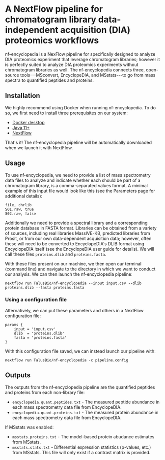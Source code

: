 # A NextFlow pipeline for chromatogram library data-independent acquisition (DIA) proteomics workflows

nf-encyclopedia is a NexFlow pipeline for specifically designed to analyze DIA proteomics experiment that leverage chromatogram libraries; however it is perfectly suited to analyze DIA proteomics experiments without chromatogram libraries as well. 
The nf-encyclopedia connects three, open-source tools---MSconvert, EncyclopeDIA, and MSstats---to go from mass spectra to quantified peptides and proteins. 

## Installation
We highly recommend using Docker when running nf-encyclopedia.
To do so, we first need to install three prerequisites on our system:

- [Docker desktop](https://www.docker.com/products/docker-desktop/)
- [Java 11+](https://www.java.com/en/)
- [NextFlow](https://www.nextflow.io/)

That's it! The nf-encyclopedia pipeline will be automatically downloaded when we launch it with NextFlow.

## Usage
To use nf-encyclopedia, we need to provide a list of mass spectrometry data files to analyze and indicate whether each should be part of a chromatogram library, is a comma-separated values format.
A minimal example of this input file would look like this (see the Parameters page for additional details):
```title="input.csv"
file, chrlib
S01.raw, true
S02.raw, false
```

Additionally we need to provide a spectral library and a corresponding protein database in FASTA format. 
Libraries can be obtained from a variety of sources, including real libraries MassIVE-KB, predicted libraries from Prosit, or from our own data-dependent acquisition data; however, often these will need to be converted to EncyclopeDIA's DLIB format using EncyclopeDIA itself (see the EncyclopeDIA user guide for details). 
We will call these files `proteins.dlib` and `proteins.fasta`.

With these files present on our machine, we then open our terminal (command line) and navigate to the directory in which we want to conduct our analysis.
We can then launch the nf-encyclopedia pipeline:

```
nextflow run TalusBio/nf-encyclopedia --input input.csv --dlib proteins.dlib --fasta proteins.fasta
```

### Using a configuration file
Alternatively, we can put these parameters and others in a NextFlow configuration file:
```title="pipeline.config"
params {
    input = 'input.csv'
    dlib  = 'proteins.dlib'
    fasta = 'proteins.fasta'
}
```

With this configuration file saved, we can instead launch our pipeline with:

```
nextflow run TalusBio/nf-encyclopedia -c pipeline.config
```

## Outputs
The outputs from the nf-encyclopedia pipeline are the quantified peptides and proteins from each non-library file:

- `encyclopedia.quant.peptides.txt` - The measured peptide abundance in each mass spectrometry data file from EncyclopeDIA.
- `encyclopedia.quant.proteins.txt` - The measured protein abundance in each mass spectrometry data file from EncyclopeDIA.

If MSstats was enabled:

- `msstats.proteins.txt` - The model-based protein abudance estimates from MSstats.
- `msstats.stats.txt` - Differential expression statistics (p-values, etc.) from MSstats. 
  This file will only exist if a contrast matrix is provided.
